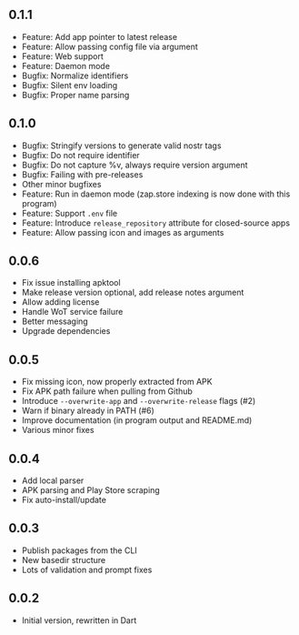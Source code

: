 ## 0.1.1

 - Feature: Add app pointer to latest release
 - Feature: Allow passing config file via argument
 - Feature: Web support
 - Feature: Daemon mode
 - Bugfix: Normalize identifiers
 - Bugfix: Silent env loading
 - Bugfix: Proper name parsing

## 0.1.0

 - Bugfix: Stringify versions to generate valid nostr tags
 - Bugfix: Do not require identifier
 - Bugfix: Do not capture %v, always require version argument
 - Bugfix: Failing with pre-releases
 - Other minor bugfixes
 - Feature: Run in daemon mode (zap.store indexing is now done with this program)
 - Feature: Support `.env` file
 - Feature: Introduce `release_repository` attribute for closed-source apps
 - Feature: Allow passing icon and images as arguments

## 0.0.6

 - Fix issue installing apktool
 - Make release version optional, add release notes argument
 - Allow adding license
 - Handle WoT service failure
 - Better messaging
 - Upgrade dependencies

## 0.0.5

 - Fix missing icon, now properly extracted from APK
 - Fix APK path failure when pulling from Github
 - Introduce `--overwrite-app` and `--overwrite-release` flags (#2)
 - Warn if binary already in PATH (#6)
 - Improve documentation (in program output and README.md)
 - Various minor fixes

## 0.0.4
 
 - Add local parser
 - APK parsing and Play Store scraping
 - Fix auto-install/update

## 0.0.3

 - Publish packages from the CLI
 - New basedir structure
 - Lots of validation and prompt fixes

## 0.0.2

 - Initial version, rewritten in Dart
